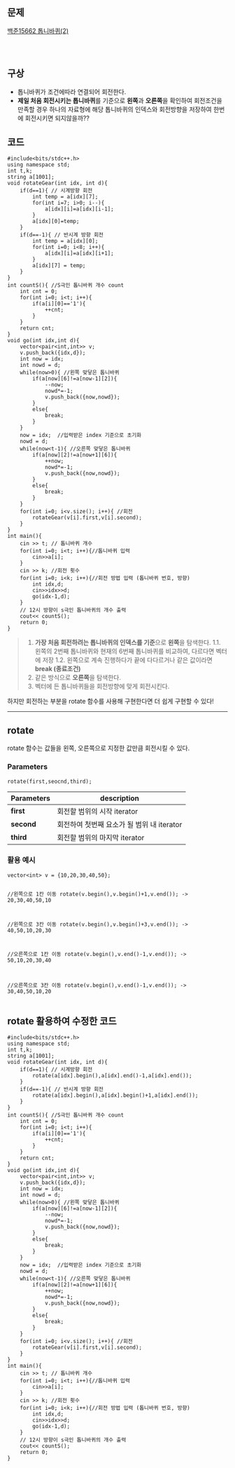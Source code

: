 <h2 id="문제">문제</h2>
<p><a href="https://www.acmicpc.net/problem/15662">백준15662 톱니바퀴(2)</a>
<img alt="" src="https://velog.velcdn.com/images/gmltn9233/post/3b60d4d9-da9e-40eb-bc80-778de641e893/image.png" /></p>
<p><img alt="" src="https://velog.velcdn.com/images/gmltn9233/post/ece5c8bf-6935-4eae-9f4c-4471af4d39c2/image.png" /></p>
<p><img alt="" src="https://velog.velcdn.com/images/gmltn9233/post/10263eb9-24cf-41b4-a65d-9e5b545c6446/image.png" /></p>
<p><img alt="" src="https://velog.velcdn.com/images/gmltn9233/post/4bee8f00-ee49-4058-a4cd-a00ab6269ac0/image.png" /></p>
<h2 id="구상">구상</h2>
<ul>
<li>톱니바퀴가 조건에따라 연결되어 회전한다.</li>
<li><strong>제일 처음 회전시키는 톱니바퀴</strong>를 기준으로 <strong>왼쪽</strong>과 <strong>오른쪽</strong>을 확인하여 회전조건을 만족할 경우 하나의 자료형에 해당 톱니바퀴의 인덱스와 회전방향을 저장하여 한번에 회전시키면 되지않을까??</li>
</ul>
<h2 id="코드">코드</h2>
<pre><code class="language-c">#include&lt;bits/stdc++.h&gt;
using namespace std;
int t,k;
string a[1001];
void rotateGear(int idx, int d){
    if(d==1){ // 시계방향 회전 
        int temp = a[idx][7]; 
        for(int i=7; i&gt;0; i--){ 
            a[idx][i]=a[idx][i-1];
        }
        a[idx][0]=temp;
    }
    if(d==-1){ // 반시계 방향 회전 
        int temp = a[idx][0];
        for(int i=0; i&lt;8; i++){
            a[idx][i]=a[idx][i+1];
        }
        a[idx][7] = temp;
    }
}
int countS(){ //S극인 톱니바퀴 개수 count 
    int cnt = 0;
    for(int i=0; i&lt;t; i++){
        if(a[i][0]=='1'){
            ++cnt;
        }
    }
    return cnt;
} 
void go(int idx,int d){
    vector&lt;pair&lt;int,int&gt;&gt; v;
    v.push_back({idx,d});
    int now = idx;
    int nowd = d;
    while(now&gt;0){ //왼쪽 맞닿은 톱니바퀴 
        if(a[now][6]!=a[now-1][2]){
            --now;
            nowd*=-1;
            v.push_back({now,nowd});
        }
        else{
            break;
        }
    }
    now = idx;  //입력받은 index 기준으로 초기화 
    nowd = d;
    while(now&lt;t-1){ //오른쪽 맞닿은 톱니바퀴
        if(a[now][2]!=a[now+1][6]){
            ++now;
            nowd*=-1;
            v.push_back({now,nowd});
        }
        else{
            break;
        }
    }
    for(int i=0; i&lt;v.size(); i++){ //회전  
        rotateGear(v[i].first,v[i].second);
    }
}
int main(){
    cin &gt;&gt; t; // 톱니바퀴 개수 
    for(int i=0; i&lt;t; i++){//톱니바퀴 입력
        cin&gt;&gt;a[i];
    }
    cin &gt;&gt; k; //회전 횟수 
    for(int i=0; i&lt;k; i++){//회전 방법 입력 (톱니바퀴 번호, 방향) 
        int idx,d;
        cin&gt;&gt;idx&gt;&gt;d;
        go(idx-1,d);
    }
    // 12시 방향이 s극인 톱니바퀴의 개수 출력
    cout&lt;&lt; countS(); 
    return 0;
}</code></pre>
<blockquote>
<ol>
<li><strong>가장 처음 회전하려는 톱니바퀴의 인덱스를 기준</strong>으로 <strong>왼쪽</strong>을 탐색한다.
 1.1. 왼쪽의 2번째 톱니바퀴와 현재의 6번째 톱니바퀴를 비교하여, 다르다면 벡터에 저장
 1.2. 왼쪽으로 계속 진행하다가 끝에 다다르거나 같은 값이라면 <strong>break (종료조건)</strong></li>
<li>같은 방식으로 <strong>오른쪽</strong>을 탐색한다.</li>
<li>벡터에 든 톱니바퀴들을 회전방향에 맞게 회전시킨다.</li>
</ol>
</blockquote>
<p>하지만 회전하는 부분을 rotate 함수를 사용해 구현한다면 더 쉽게 구현할 수 있다!</p>
<hr />
<h2 id="rotate">rotate</h2>
<p>rotate 함수는 값들을 왼쪽, 오른쪽으로 지정한 값만큼 회전시킬 수 있다.</p>
<h3 id="parameters">Parameters</h3>
<pre><code class="language-c">rotate(first,seocnd,third);</code></pre>
<table>
<thead>
<tr>
<th>Parameters</th>
<th>description</th>
</tr>
</thead>
<tbody><tr>
<td><strong>first</strong></td>
<td>회전할 범위의 시작 iterator</td>
</tr>
<tr>
<td><strong>second</strong></td>
<td>회전하여 첫번째 요소가 될 범위 내 iterator</td>
</tr>
<tr>
<td><strong>third</strong></td>
<td>회전할 범위의 마지막 iterator</td>
</tr>
</tbody></table>
<h3 id="활용-예시">활용 예시</h3>
<pre><code class="language-c">vector&lt;int&gt; v = {10,20,30,40,50};

//왼쪽으로 1칸 이동
rotate(v.begin(),v.begin()+1,v.end());
-&gt; 20,30,40,50,10

//왼쪽으로 3칸 이동
rotate(v.begin(),v.begin()+3,v.end());
-&gt; 40,50,10,20,30

//오른쪽으로 1칸 이동
rotate(v.begin(),v.end()-1,v.end());
-&gt; 50,10,20,30,40

//오른쪽으로 3칸 이동
rotate(v.begin(),v.end()-1,v.end());
-&gt; 30,40,50,10,20</code></pre>
<h2 id="rotate-활용하여-수정한-코드">rotate 활용하여 수정한 코드</h2>
<pre><code class="language-c">#include&lt;bits/stdc++.h&gt;
using namespace std;
int t,k;
string a[1001];
void rotateGear(int idx, int d){
    if(d==1){ // 시계방향 회전 
        rotate(a[idx].begin(),a[idx].end()-1,a[idx].end()); 
    }
    if(d==-1){ // 반시계 방향 회전 
        rotate(a[idx].begin(),a[idx].begin()+1,a[idx].end());
    }
}
int countS(){ //S극인 톱니바퀴 개수 count 
    int cnt = 0;
    for(int i=0; i&lt;t; i++){
        if(a[i][0]=='1'){
            ++cnt;
        }
    }
    return cnt;
} 
void go(int idx,int d){
    vector&lt;pair&lt;int,int&gt;&gt; v;
    v.push_back({idx,d});
    int now = idx;
    int nowd = d;
    while(now&gt;0){ //왼쪽 맞닿은 톱니바퀴 
        if(a[now][6]!=a[now-1][2]){
            --now;
            nowd*=-1;
            v.push_back({now,nowd});
        }
        else{
            break;
        }
    }
    now = idx;  //입력받은 index 기준으로 초기화 
    nowd = d;
    while(now&lt;t-1){ //오른쪽 맞닿은 톱니바퀴
        if(a[now][2]!=a[now+1][6]){
            ++now;
            nowd*=-1;
            v.push_back({now,nowd});
        }
        else{
            break;
        }
    }
    for(int i=0; i&lt;v.size(); i++){ //회전  
        rotateGear(v[i].first,v[i].second);
    }
}
int main(){
    cin &gt;&gt; t; // 톱니바퀴 개수 
    for(int i=0; i&lt;t; i++){//톱니바퀴 입력
        cin&gt;&gt;a[i];
    }
    cin &gt;&gt; k; //회전 횟수 
    for(int i=0; i&lt;k; i++){//회전 방법 입력 (톱니바퀴 번호, 방향) 
        int idx,d;
        cin&gt;&gt;idx&gt;&gt;d;
        go(idx-1,d);
    }
    // 12시 방향이 s극인 톱니바퀴의 개수 출력
    cout&lt;&lt; countS(); 
    return 0;
}</code></pre>
